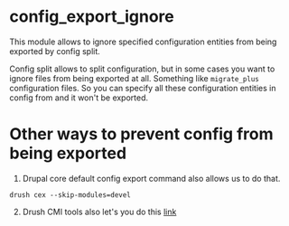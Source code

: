 # config_export_ignore
This module allows to ignore specified configuration entities from being exported by config split.

Config split allows to split configuration, but in some cases you want to ignore files from being exported at all.
Something like `migrate_plus` configuration files.
So you can specify all these configuration entities in config from and it won't be exported.

# Other ways to prevent config from being exported
1. Drupal core default config export command also allows us to do that.

`drush cex --skip-modules=devel`

2. Drush CMI tools also let's you do this [link]


[link]: https://github.com/previousnext/drush_cmi_tools
